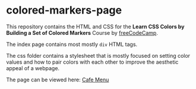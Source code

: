 # colored-markers-page

This repository contains the HTML and CSS for the **Learn CSS Colors by Building a Set of Colored Markers** Course by [freeCodeCamp](https://www.freecodecamp.org/learn/2022/responsive-web-design/).

The index page contains most mostly `div` HTML tags.

The css folder contains a stylesheet that is mostly focused on setting color values and how to pair colors with each other to improve the aesthetic appeal of a webpage.

The page can be viewed here: [Cafe Menu](https://remicoding.github.io/colored-markers-page/)
